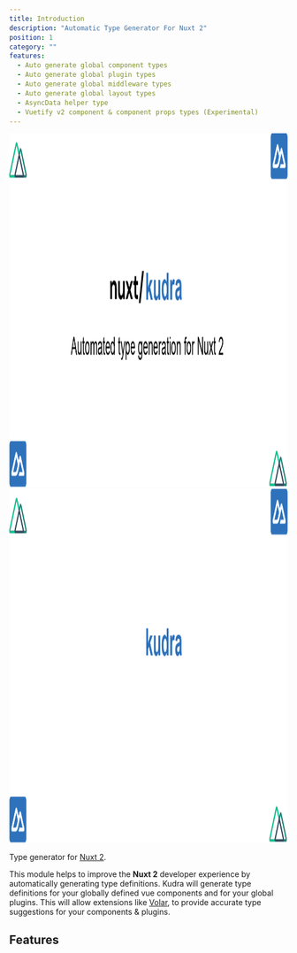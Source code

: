 ```yaml
---
title: Introduction
description: "Automatic Type Generator For Nuxt 2"
position: 1
category: ""
features:
  - Auto generate global component types
  - Auto generate global plugin types
  - Auto generate global middleware types
  - Auto generate global layout types
  - AsyncData helper type
  - Vuetify v2 component & component props types (Experimental)
---
```


<img src="./preview.png" class="light-img p-4" width="1280" height="640" alt=""/>
<img src="./preview-dark.png" class="dark-img p-4" width="1280" height="640" alt=""/>

Type generator for [Nuxt 2](https://nuxtjs.org).

This module helps to improve the **Nuxt 2** developer experience by automatically generating type definitions.
Kudra will generate type definitions for your globally defined vue components and for your global plugins. This
will allow extensions like [Volar](https://marketplace.visualstudio.com/items?itemName=Vue.volar), to provide accurate type suggestions for your components & plugins.

## Features

<list class="pb-5" :items="features"></list>
